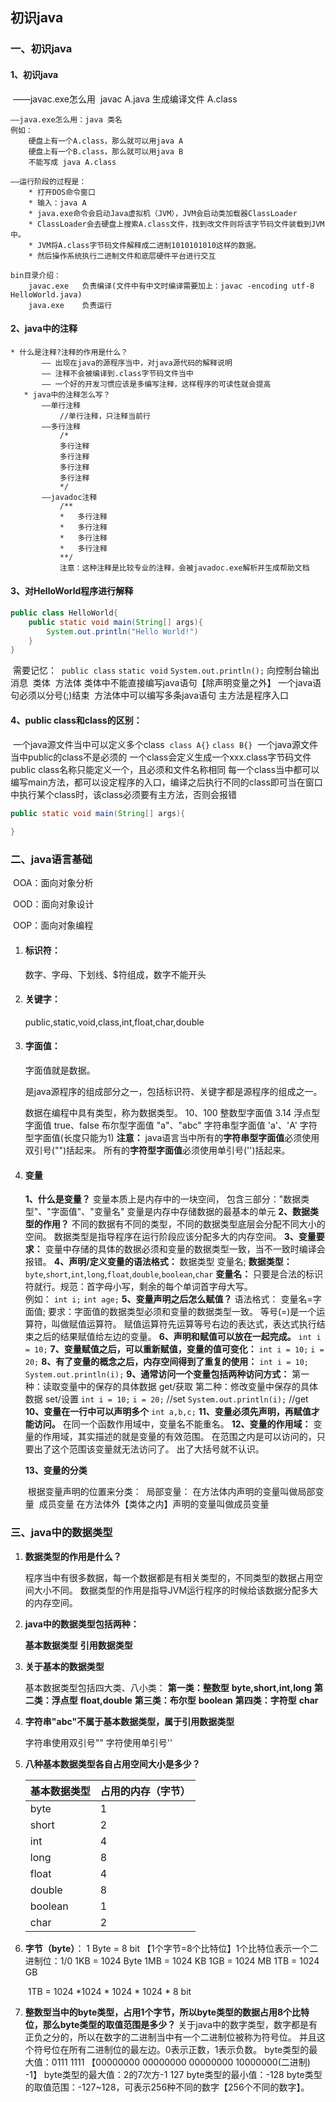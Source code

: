 ## 初识java

### 一、初识java

#### 1、初识java

​	——javac.exe怎么用
​		javac A.java  生成编译文件  A.class

	——java.exe怎么用：java 类名
	例如：
		硬盘上有一个A.class，那么就可以用java A
		硬盘上有一个B.class，那么就可以用java B
		不能写成 java A.class
	
	——运行阶段的过程是：
		* 打开DOS命令窗口
		* 输入：java A
		* java.exe命令会启动Java虚拟机（JVM），JVM会启动类加载器ClassLoader
		* ClassLoader会去硬盘上搜索A.class文件，找到改文件则将该字节码文件装载到JVM中。
		* JVM将A.class字节码文件解释成二进制1010101010这样的数据。
		* 然后操作系统执行二进制文件和底层硬件平台进行交互
	
	bin目录介绍：
		javac.exe 	负责编译(文件中有中文时编译需要加上：javac -encoding utf-8 HelloWorld.java)
		java.exe 	负责运行

#### 2、java中的注释

	* 什么是注释?注释的作用是什么？
	​		—— 出现在java的源程序当中，对java源代码的解释说明
	​		—— 注释不会被编译到.class字节码文件当中
	​		—— 一个好的开发习惯应该是多编写注释，这样程序的可读性就会提高
	​	* java中的注释怎么写？
	​		——单行注释
	​			//单行注释，只注释当前行
	​		——多行注释
	​			/*
	​			多行注释
	​			多行注释
	​			多行注释
	​			多行注释
	​			*/
	​		——javadoc注释
	​			/**
	​			*	多行注释
	​			*	多行注释
	​			*	多行注释
	​			*	多行注释
	​			**/
	​			注意：这种注释是比较专业的注释，会被javadoc.exe解析并生成帮助文档

#### 3、对HelloWorld程序进行解释

```java
public class HelloWorld{
	public static void main(String[] args){
		System.out.println("Hello World!")
	}
}
```

​	需要记忆：
​		`public`
​		`class`
​		`static`
​		`void`
​		`System.out.println();` 向控制台输出消息
​		类体
​		方法体
​		类体中不能直接编写java语句【除声明变量之外】
​		一个java语句必须以分号(;)结束
​		方法体中可以编写多条java语句
​		主方法是程序入口

#### 4、public class和class的区别：

​	一个java源文件当中可以定义多个class
​		`class A{}`
​		`class B{}`
​	一个java源文件当中public的class不是必须的
​	一个class会定义生成一个xxx.class字节码文件
​	public class名称只能定义一个，且必须和文件名称相同
​	每一个class当中都可以编写main方法，都可以设定程序的入口，编译之后执行不同的class即可
​	当在窗口中执行某个class时，该class必须要有主方法，否则会报错

```java
public static void main(String[] args){
    
}
```

### 二、java语言基础

​	OOA：面向对象分析

​	OOD：面向对象设计

​	OOP：面向对象编程

1. #### 标识符：

    数字、字母、下划线、$符组成，数字不能开头

2. #### 关键字：

    public,static,void,class,int,float,char,double

3. #### 字面值：

    字面值就是数据。

    是java源程序的组成部分之一，包括标识符、关键字都是源程序的组成之一。

    数据在编程中具有类型，称为数据类型。
    	10、100			整数型字面值
    	3.14			浮点型字面值
    	true、false		布尔型字面值
    	"a"、"abc"		字符串型字面值
    	'a'、'A'		字符型字面值(长度只能为1)
    	**注意：**
    		java语言当中所有的**字符串型字面值**必须使用双引号("")括起来。
    		所有的**字符型字面值**必须使用单引号('')括起来。

4. #### 变量

    **1、什么是变量？**
    		变量本质上是内存中的一块空间，
    		包含三部分："数据类型"、"字面值"、"变量名"
    		变量是内存中存储数据的最基本的单元
    **2、数据类型的作用？**
    		不同的数据有不同的类型，不同的数据类型底层会分配不同大小的空间。
    		数据类型是指导程序在运行阶段应该分配多大的内存空间。
    **3、变量要求：**
    		变量中存储的具体的数据必须和变量的数据类型一致，当不一致时编译会报错。
    **4、声明/定义变量的语法格式：**
    		数据类型 变量名;
    			**数据类型：**
    				`byte`,`short`,`int`,`long`,`float`,`double`,`boolean`,`char`
    			**变量名：**
    				只要是合法的标识符就行。规范：首字母小写，剩余的每个单词首字母大写。	
    		例如：
    			`int i;`
    			`int age;`
    **5、变量声明之后怎么赋值？**
    		语法格式：
    			变量名=字面值;
    		要求：字面值的数据类型必须和变量的数据类型一致。
    		等号(=)是一个运算符，叫做赋值运算符。
    		赋值运算符先运算等号右边的表达式，表达式执行结束之后的结果赋值给左边的变量。
    **6、声明和赋值可以放在一起完成。**
    		`int i = 10;`
    **7、变量赋值之后，可以重新赋值，变量的值可变化：**
    		`int i = 10;`
    		`i = 20;`
    **8、有了变量的概念之后，内存空间得到了重复的使用：**
    		`int i = 10;`
    		`System.out.println(i);`
    **9、通常访问一个变量包括两种访问方式：**
    		第一种：读取变量中的保存的具体数据 get/获取
    		第二种：修改变量中保存的具体数据 set/设置
    		`int i = 10;`
    		`i = 20;`    				//set
    		`System.out.println(i);`	//get
    **10、变量在一行中可以声明多个**
    		`int a,b,c;`
    **11、变量必须先声明，再赋值才能访问。**
    		在同一个函数作用域中，变量名不能重名。
    **12、变量的作用域：**
    		变量的作用域，其实描述的就是变量的有效范围。
    		在范围之内是可以访问的，只要出了这个范围该变量就无法访问了。
    		出了大括号就不认识。
    
    **13、变量的分类**
    
    ​		根据变量声明的位置来分类：
    ​		局部变量：
    ​			在方法体内声明的变量叫做局部变量
    ​		成员变量
    ​			在方法体外【类体之内】声明的变量叫做成员变量

### 三、java中的数据类型

1. **数据类型的作用是什么？**

    程序当中有很多数据，每一个数据都是有相关类型的，不同类型的数据占用空间大小不同。
    数据类型的作用是指导JVM运行程序的时候给该数据分配多大的内存空间。

2. **java中的数据类型包括两种：**

    **基本数据类型**
    **引用数据类型**

3. **关于基本的数据类型**

    基本数据类型包括四大类、八小类：
    			**第一类：整数型**
    				**byte,short,int,long**
    			**第二类：浮点型**
    				**float,double**
    			**第三类：布尔型**
    				**boolean**
    			**第四类：字符型**
    				**char**

4. **字符串"abc"不属于基本数据类型，属于引用数据类型**

    字符串使用双引号""
    字符使用单引号''

5. **八种基本数据类型各自占用空间大小是多少？**

    | 基本数据类型 | 占用的内存（字节） |
    | ------------ | ------------------ |
    | byte         | 1                  |
    | short        | 2                  |
    | int          | 4                  |
    | long         | 8                  |
    | float        | 4                  |
    | double       | 8                  |
    | boolean      | 1                  |
    | char         | 2                  |

6. **字节（byte）**：
    		1 Byte = 8 bit	【1个字节=8个比特位】1个比特位表示一个二进制位：1/0
        		1KB = 1024 Byte
        		1MB = 1024 KB
        		1GB = 1024 MB
        		1TB = 1024 GB

    ​		1TB = 1024 *1024 * 1024 * 1024 * 8 bit

7. **整数型当中的byte类型，占用1个字节，所以byte类型的数据占用8个比特位，那么byte类型的取值范围是多少？**
    		关于java中的数字类型，数字都是有正负之分的，所以在数字的二进制当中有一个二进制位被称为符号位。
        		并且这个符号位在所有二进制位的最左边。0表示正数，1表示负数。
        		byte类型的最大值：0111 1111
        		【00000000 00000000 00000000 10000000(二进制) -1】
        		byte类型的最大值：2的7次方-1	127
        		byte类型的最小值：-128
        		byte类型的取值范围：-127~128，可表示256种不同的数字【256个不同的数字】。

​    

​	
​			